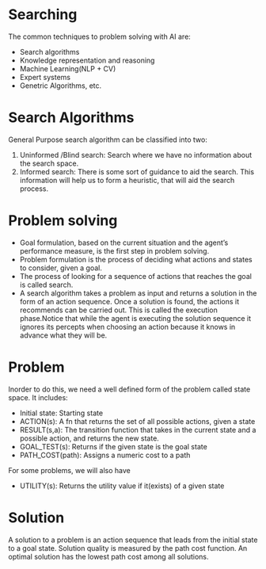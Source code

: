 # Searching
The common techniques to problem solving with AI are:
- Search algorithms
- Knowledge representation and reasoning
- Machine Learning(NLP + CV)
- Expert systems
- Genetric Algorithms, etc.

# Search Algorithms
General Purpose search algorithm can be classified into two:
 1. Uninformed /Blind search: Search where we have no information about the search space.
 2. Informed search: There is some sort of guidance to aid the search. This information will help us to form a heuristic, that will aid the search process.

# Problem solving
- Goal formulation, based on the current situation and the agent’s performance measure, is the first step in problem solving.
- Problem formulation is the process of deciding what actions and states to consider, given a goal.
- The process of looking for a sequence of actions that reaches the goal is called search.
- A search algorithm takes a problem as input and returns a solution in the form of an action
sequence. Once a solution is found, the actions it recommends can be carried out. This
is called the execution phase.Notice that while the agent is executing the solution sequence it ignores its percepts when choosing an action because it knows in advance what they will be. 

# Problem
Inorder to do this, we need a well defined form of the problem called state space. It includes:
 - Initial state: Starting state
 - ACTION(s): A fn that returns the set of all possible actions, given a state
 - RESULT(s,a): The transition function that takes in the current state and a possible action, and returns the new state.
 - GOAL_TEST(s): Returns if the given state is the goal state
 - PATH_COST(path): Assigns a numeric cost to a path

For some problems, we will also have
 - UTILITY(s): Returns the utility value if it(exists) of a given state

# Solution  
A solution to a problem is an action sequence that leads from the initial state to a goal state. Solution quality is measured by the path cost function. An optimal solution has the lowest path cost among all solutions.
